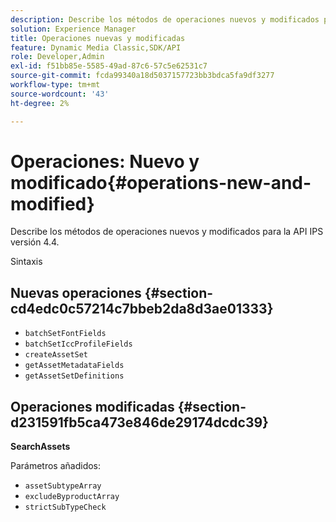 ```yaml
---
description: Describe los métodos de operaciones nuevos y modificados para la API IPS versión 4.4.
solution: Experience Manager
title: Operaciones nuevas y modificadas
feature: Dynamic Media Classic,SDK/API
role: Developer,Admin
exl-id: f51bb85e-5585-49ad-87c6-57c5e62531c7
source-git-commit: fcda99340a18d5037157723bb3bdca5fa9df3277
workflow-type: tm+mt
source-wordcount: '43'
ht-degree: 2%

---
```


# Operaciones: Nuevo y modificado{#operations-new-and-modified}

Describe los métodos de operaciones nuevos y modificados para la API IPS versión 4.4.

Sintaxis

## Nuevas operaciones {#section-cd4edc0c57214c7bbeb2da8d3ae01333}

* `batchSetFontFields`
* `batchSetIccProfileFields`
* `createAssetSet`
* `getAssetMetadataFields`
* `getAssetSetDefinitions`

## Operaciones modificadas {#section-d231591fb5ca473e846de29174dcdc39}

**SearchAssets**

Parámetros añadidos:

* `assetSubtypeArray`
* `excludeByproductArray`
* `strictSubTypeCheck`
